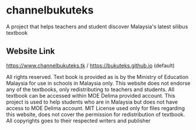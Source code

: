 # channelbukuteks
A project that helps teachers and student discover Malaysia's latest silibus textbook

## Website Link
https://www.channelbukuteks.tk / https://bukuteks.github.io (default)


All rights reserved. Text book is provided as is by the Ministry of Education Malaysia for use in schools in Malaysia only.
This website does not endorse any of the textbooks, only redistributing to teachers and students. All textbook can be
accessed within MOE Delima provided account. This project is used to help students who are in Malaysia but does not have access
to MOE Delima account. MIT License used only for files regarding this website, does not cover the permission for redistribution of
textbook. All copyrights goes to their respected writers and publisher
